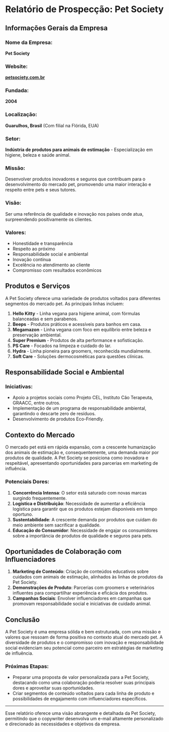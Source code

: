 # Relatório de Prospecção: Pet Society

## Informações Gerais da Empresa
### Nome da Empresa:
**Pet Society**

### Website:
**[petsociety.com.br](http://www.petsociety.com.br)**

### Fundada:
**2004**

### Localização:
**Guarulhos, Brasil** (Com filial na Flórida, EUA)

### Setor:
**Indústria de produtos para animais de estimação** - Especialização em higiene, beleza e saúde animal.

### Missão:
Desenvolver produtos inovadores e seguros que contribuam para o desenvolvimento do mercado pet, promovendo uma maior interação e respeito entre pets e seus tutores.

### Visão:
Ser uma referência de qualidade e inovação nos países onde atua, surpreendendo positivamente os clientes.

### Valores:
- Honestidade e transparência
- Respeito ao próximo
- Responsabilidade social e ambiental
- Inovação contínua
- Excelência no atendimento ao cliente
- Compromisso com resultados econômicos

## Produtos e Serviços
A Pet Society oferece uma variedade de produtos voltados para diferentes segmentos do mercado pet. As principais linhas incluem:
1. **Hello Kitty** - Linha vegana para higiene animal, com fórmulas balanceadas e sem parabenos.
2. **Beeps** - Produtos práticos e acessíveis para banhos em casa.
3. **Megamazon** - Linha vegana com foco em equilíbrio entre beleza e preservação ambiental.
4. **Super Premium** - Produtos de alta performance e sofisticação.
5. **PS Care** - Focados na limpeza e cuidado do lar.
6. **Hydra** - Linha pioneira para groomers, reconhecida mundialmente.
7. **Soft Care** - Soluções dermocosméticas para questões clínicas.

## Responsabilidade Social e Ambiental
### Iniciativas:
- Apoio a projetos sociais como Projeto CEL, Instituto Cão Terapeuta, GRAACC, entre outros.
- Implementação de um programa de responsabilidade ambiental, garantindo o descarte zero de resíduos.
- Desenvolvimento de produtos Eco-Friendly.

## Contexto do Mercado
O mercado pet está em rápida expansão, com a crescente humanização dos animais de estimação e, consequentemente, uma demanda maior por produtos de qualidade. A Pet Society se posiciona como inovadora e respeitável, apresentando oportunidades para parcerias em marketing de influência.

### Potenciais Dores:
1. **Concorrência Intensa**: O setor está saturado com novas marcas surgindo frequentemente.
2. **Logística e Distribuição**: Necessidade de aumentar a eficiência logística para garantir que os produtos estejam disponíveis em tempo oportuno.
3. **Sustentabilidade**: A crescente demanda por produtos que cuidam do meio ambiente sem sacrificar a qualidade.
4. **Educação do Consumidor**: Necessidade de engajar os consumidores sobre a importância de produtos de qualidade e seguros para pets.

## Oportunidades de Colaboração com Influenciadores
1. **Marketing de Conteúdo**: Criação de conteúdos educativos sobre cuidados com animais de estimação, alinhados às linhas de produtos da Pet Society.
2. **Demonstrações de Produto**: Parcerias com groomers e veterinários influentes para compartilhar experiência e eficácia dos produtos.
3. **Campanhas Sociais**: Envolver influenciadores em campanhas que promovam responsabilidade social e iniciativas de cuidado animal.

## Conclusão
A Pet Society é uma empresa sólida e bem estruturada, com uma missão e valores que ressoam de forma positiva no contexto atual do mercado pet. A diversidade de produtos e o compromisso com inovação e responsabilidade social evidenciam seu potencial como parceiro em estratégias de marketing de influência.

### Próximas Etapas:
- Preparar uma proposta de valor personalizada para a Pet Society, destacando como uma colaboração poderia resolver suas principais dores e aproveitar suas oportunidades.
- Criar segmentos de conteúdo voltados para cada linha de produto e possibilidades de engajamento com influenciadores específicos.

---

Esse relatório oferece uma visão abrangente e detalhada da Pet Society, permitindo que o copywriter desenvolva um e-mail altamente personalizado e direcionado às necessidades e objetivos da empresa.
